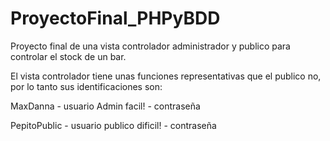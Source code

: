 # ProyectoFinal_PHPyBDD
Proyecto final de una vista controlador administrador y publico para controlar el stock de un bar.

El vista controlador tiene unas funciones representativas que el publico no, por lo tanto sus identificaciones son:

MaxDanna - usuario Admin
facil!  - contraseña 

PepitoPublic - usuario publico
dificil! - contraseña 


